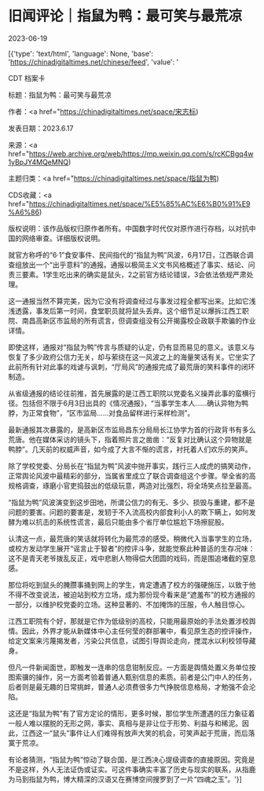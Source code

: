 # 旧闻评论｜指鼠为鸭：最可笑与最荒凉

2023-06-19

[{'type': 'text/html', 'language': None, 'base': 'https://chinadigitaltimes.net/chinese/feed', 'value': '

CDT 档案卡

标题：指鼠为鸭：最可笑与最荒凉

作者：<a href="https://chinadigitaltimes.net/space/宋志标)

发表日期：2023.6.17

来源：<a href="https://web.archive.org/web/https://mp.weixin.qq.com/s/rcKCBgq4w1yBpJY4MQeMNQ)

主题归类：<a href="https://chinadigitaltimes.net/space/指鼠为鸭)

CDS收藏：<a href="https://chinadigitaltimes.net/space/%E5%85%AC%E6%B0%91%E9%A6%86)

版权说明：该作品版权归原作者所有。中国数字时代仅对原作进行存档，以对抗中国的网络审查。详细版权说明。





就官方称呼的“6·1”食安事件、民间指代的“指鼠为鸭”风波，6月17日，江西联合调查组放出一个“出乎意料”的通报。通报以极简主义文书风格概述了事实、结论、问责三要素。1学生吃出来的确实是鼠头，2之前官方结论错误，3会依法依规严肃处理。

这一通报当然不算完美，因为它没有将调查经过与事发过程全都写出来。比如它浅浅透露，事发后第一时间，食堂职员就将鼠头丢弃。这个细节足以爆拆江西工职院、南昌高新区市监局的所有谎言，但调查组没有公开揭露校企政联手欺骗的作业详情。

即使这样，通报对“指鼠为鸭”传言与质疑的认定，仍有显而易见的意义。该意义与恢复了多少政府公信力无关，却与萦绕在这一风波之上的海量笑话有关。它坐实了此前所有针对此事的戏谑与讽刺，“厅局风”的通报完成了最荒唐的笑料事件的闭环制造。

从省级通报的结论往前推，首先展露的是江西工职院以党委名义操弄此事的蛮横行径。包括但不限于6月3日出具的《情况通报》，“当事学生本人……确认异物为鸭脖，为正常食物”，“区市监局……对食品留样进行采样检测”。

最新通报其次暴露的，是高新区市监局昌东分局局长江协学为首的行政背书有多么荒唐。他在媒体采访的镜头下，指着照片言之凿凿：“反复对比确认这个异物就是鸭脖”。几天前的权威声音，如今成了大言不惭的谎言，衬托着人们欢乐的笑声。

除了学校党委、分局长在“指鼠为鸭”风波中抛开事实，践行三人成虎的搞笑动作，正常舆论风波中最精彩的部分，当属省里成立了联合调查组这个步骤。举全省的高规格调查，琢磨小官吏捣鼓出的低级玩意，两造对比强烈，将全场笑点拉至最高。

“指鼠为鸭”风波演变到这步田地，所谓公信力的有无、多少、损毁与重建，都不是问题的要害。问题的要害是，发轫于不入流高校内部食利小人的欺下瞒上，如何发酵为难以抗击的系统性谎言，最后只能由多个省厅单位尴尬下场擦屁股。

认清这一点，最荒唐的笑话就将转化为最荒凉的感受。稍微代入当事学生的立场，或校方发动学生展开“谣言止于智者”的控评斗争，就能觉察此种普适的生存况味：这不是青天老爷拨乱反正，戏中悲剧人物得偿大团圆的戏码，而是围追堵截的窒息感。

那位将吃到鼠头的腌臜事捅到网上的学生，肯定遭遇了校方的强硬施压，以致于他不得不改变说法，被迫站到校方立场，成为那份现今看来是“遮羞布”的校方通报的一部分，以维护校党委的立场。这种显著的、不加掩饰的压服，令人触目惊心。

江西工职院有个好，那就是它作为低级别的高校，只能用最原始的手法处置涉校舆情。因此，外界才能从新媒体中心主任何莹的群部署中，看见原生态的控评操作，给定文案来污蔑揭发者，污染公共信息，试图引导舆论走向，搅混水以利校领导藏身。

但凡一件新闻面世，即触发一连串的信息钳制反应。一方面是舆情处置义务单位按图索骥的操作，另一方面考验着普通人甄别信息的素质。前者是公门中人的任务，后者则是最无趣的日常挑衅，普通人必须费很多力气挣脱信息格局，才勉强不会沦陷。

这还是“指鼠为鸭”有了官方定论的情形，更多时候，那位学生所遭遇的压力象征着一般人难以摆脱的无形之网，事实、真相与是非让位于形势、利益与和稀泥。因此，江西这一“鼠头”事件让人们难得有放声大笑的机会，可笑声起于荒唐，而后落寞于荒凉。

有论者猜测，“指鼠为鸭”惊动了联合国，是江西决心提级调查的直接原因。究竟是不是这样，外人无法证伪或证实。可这件事确实丰富了历史与现实的联系，从指鹿为马到指鼠为鸭，博大精深的汉语又在赛博空间搜罗到了一片“四魂之玉”。'}]